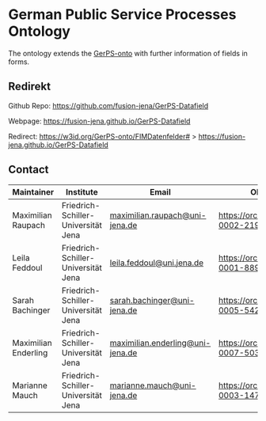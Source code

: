 
# German Public Service Processes Ontology
The ontology extends the [GerPS-onto](https://w3id.org/GerPS-onto/ontology#) with further information of fields in forms. 

## Redirekt
Github Repo: https://github.com/fusion-jena/GerPS-Datafield

Webpage: https://fusion-jena.github.io/GerPS-Datafield

Redirect: https://w3id.org/GerPS-onto/FIMDatenfelder# > https://fusion-jena.github.io/GerPS-Datafield

## Contact 
| Maintainer           | Institute                           | Email                            | ORCID                                 | Location                                         | Phone | Github-ID                                     |
| -------------------- | ----------------------------------- | -------------------------------- | ------------------------------------- | ------------------------------------------------ | ----- | --------------------------------------------- |
| Maximilian Raupach   | Friedrich-Schiller-Universität Jena | maximilian.raupach@uni-jena.de   | https://orcid.org/0009-0002-2197-8377 | 07743 Jena; Leutragraben 1, JenTower, Room 18N04 | ---   | [maxraupach](https://github.com/maxraupach)   |
| Leila Feddoul        | Friedrich-Schiller-Universität Jena | leila.feddoul@uni.jena.de        | https://orcid.org/0000-0001-8896-8208 | 07743 Jena; Leutragraben 1, JenTower, Room 21N03 | ---   | [leilafedd](https://github.com/leilafedd)     |
| Sarah Bachinger      | Friedrich-Schiller-Universität Jena | sarah.bachinger@uni-jena.de      | https://orcid.org/0009-0005-5422-2164 | 07743 Jena; Leutragraben 1, JenTower, Room 18N03 | ---   | [stbachinger](https://github.com/stbachinger) |
| Maximilian Enderling | Friedrich-Schiller-Universität Jena | maximilian.enderling@uni-jena.de | https://orcid.org/0009-0007-5039-8538 | 07743 Jena; Leutragraben 1, JenTower, Room 18N03 | ---   | [BMI24](https://github.com/BMI24)             |
| Marianne Mauch       | Friedrich-Schiller-Universität Jena | marianne.mauch@uni-jena.de       | https://orcid.org/0000-0003-1478-1867 | 07743 Jena; Leutragraben 1, JenTower, Room 18N01 | ---   | [gitmagit](https://github.com/gitmagit)       |
